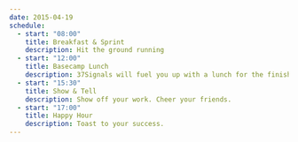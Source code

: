 ```yaml
---
date: 2015-04-19
schedule:
  - start: "08:00"
    title: Breakfast & Sprint
    description: Hit the ground running
  - start: "12:00"
    title: Basecamp Lunch
    description: 37Signals will fuel you up with a lunch for the finish.
  - start: "15:30"
    title: Show & Tell
    description: Show off your work. Cheer your friends.
  - start: "17:00"
    title: Happy Hour
    description: Toast to your success.
---
```


